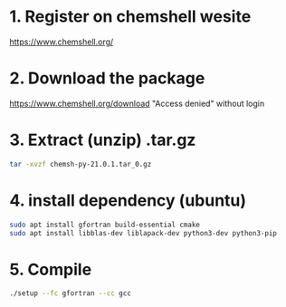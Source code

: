# 1. Register on chemshell wesite  
https://www.chemshell.org/
# 2. Download the package
https://www.chemshell.org/download "Access denied" without login
# 3. Extract (unzip) .tar.gz
```bash
tar -xvzf chemsh-py-21.0.1.tar_0.gz
```
# 4. install dependency (ubuntu)
```bash
sudo apt install gfortran build-essential cmake
sudo apt install libblas-dev liblapack-dev python3-dev python3-pip
```
# 5. Compile
```bash
./setup --fc gfortran --cc gcc
```
